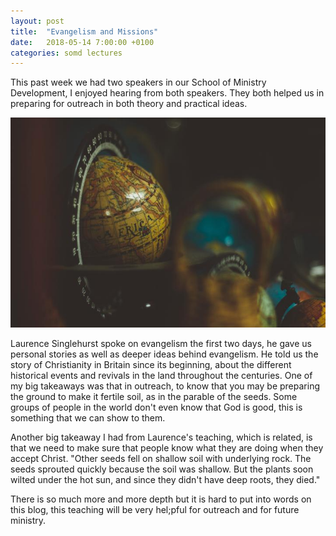 ```yaml
---
layout: post
title:  "Evangelism and Missions"
date:   2018-05-14 7:00:00 +0100
categories: somd lectures
---
```

This past week we had two speakers in our School of Ministry Development, I enjoyed hearing from both speakers. They both helped us in preparing for outreach in both theory and practical ideas.

![A globe](/assets/blog/globe.jpg)

Laurence Singlehurst spoke on evangelism the first two days, he gave us personal stories as well as deeper ideas behind evangelism. He told us the story of Christianity in Britain since its beginning, about the different historical events and revivals in the land throughout the centuries. One of my big takeaways was that in outreach, to know that you may be preparing the ground to make it fertile soil, as in the parable of the seeds. Some groups of people in the world don't even know that God is good, this is something that we can show to them.

Another big takeaway I had from Laurence's teaching, which is related, is that we need to make sure that people know what they are doing when they accept Christ. "Other seeds fell on shallow soil with underlying rock. The seeds sprouted quickly because the soil was shallow. But the plants soon wilted under the hot sun, and since they didn't have deep roots, they died."

There is so much more and more depth but it is hard to put into words on this blog, this teaching will be very hel;pful for outreach and for future ministry.
